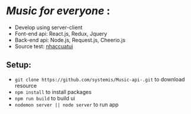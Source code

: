 # _Music for everyone_ :

- Develop using server-client 
- Font-end api: React.js, Redux, Jquery
- Back-end api: Node.js, Request.js, Cheerio.js
- Source test: [nhaccuatui](http://www.nhaccuatui.com/)

## Setup:
- `git clone https://github.com/systemis/Music-api-.git` to download resource
- `npm install` to install packages
- `npm run build` to build ui
- `nodemon server || node server` to run app 


